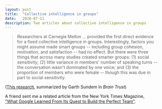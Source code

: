 ```yaml
---
layout: post
title:  "Collective intelligence in groups"
date:   2020-07-11
description: Two articles about collective intelligence in groups
---
```


> Researchers at Carnegie Mellon ... provided the first direct evidence for a fixed collective intelligence in groups. Interestingly, factors you might assume made smart groups -- including group cohesion, motivation, and satisfaction -- had no effect. But there were three things that across many studies created smarter groups: (1) social sensitivity; (2) little variance in members' number of speaking turns -- the conversation wasn't dominated by one voice; and (3) the proportion of members who were female -- though this was due in part to social sensitivity.

([This research](https://www.cmu.edu/news/archive/2010/October/oct1_collectiveintelligencestudy.shtml), summarized by Garth Sundem in _Brain Trust_)

A friend sent me a related article from the New York Times Magazine, ["What Google Learned From Its Quest to Build the Perfect Team"](https://www.nytimes.com/2016/02/28/magazine/what-google-learned-from-its-quest-to-build-the-perfect-team.html).

